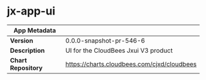 # jx-app-ui

|App Metadata||
|---|---|
| **Version** | 0.0.0-snapshot-pr-546-6 |
| **Description** | UI for the CloudBees Jxui V3 product |
| **Chart Repository** | https://charts.cloudbees.com/cjxd/cloudbees |
